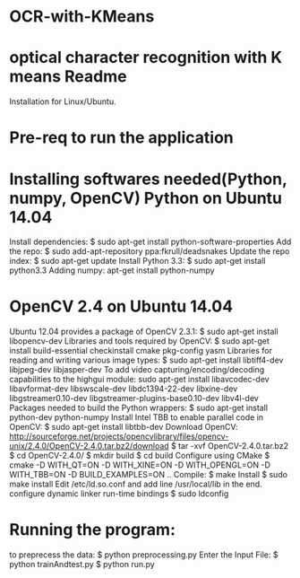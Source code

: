 # OCR-with-KMeans
optical character recognition with K means
Readme
======

Installation for Linux/Ubuntu.

Pre-req to run the application
=====================================
Installing softwares needed(Python, numpy, OpenCV)
Python on Ubuntu 14.04
======================
Install dependencies:
$ sudo apt-get install python-software-properties
Add the repo:
$ sudo add-apt-repository ppa:fkrull/deadsnakes
Update the repo index:
$ sudo apt-get update
Install Python 3.3:
$ sudo apt-get install python3.3
Adding numpy:
apt-get install python-numpy

OpenCV 2.4 on Ubuntu 14.04
==========================
Ubuntu 12.04 provides a package of OpenCV 2.3.1:
$ sudo apt-get install libopencv-dev
Libraries and tools required by OpenCV:
$ sudo apt-get install build-essential checkinstall cmake pkg-config yasm
Libraries for reading and writing various image types:
$ sudo apt-get install libtiff4-dev libjpeg-dev libjasper-dev
To add video capturing/encoding/decoding capabilities to the highgui module:
sudo apt-get install libavcodec-dev libavformat-dev libswscale-dev libdc1394-22-dev libxine-dev libgstreamer0.10-dev libgstreamer-plugins-base0.10-dev libv4l-dev
Packages needed to build the Python wrappers:
$ sudo apt-get install python-dev python-numpy
Install Intel TBB to enable parallel code in OpenCV:
$ sudo apt-get install libtbb-dev
Download OpenCV:
http://sourceforge.net/projects/opencvlibrary/files/opencv-unix/2.4.0/OpenCV-2.4.0.tar.bz2/download
$ tar -xvf OpenCV-2.4.0.tar.bz2
$ cd OpenCV-2.4.0/
$ mkdir build
$ cd build
Configure using CMake
$ cmake -D WITH_QT=ON -D WITH_XINE=ON -D WITH_OPENGL=ON -D WITH_TBB=ON -D BUILD_EXAMPLES=ON ..
Compile:
$ make
Install
$ sudo make install
Edit /etc/ld.so.conf and add line /usr/local/lib in the end.
configure dynamic linker run-time bindings
$ sudo ldconfig


Running the program:
===================
to preprecess the data:
$ python preprocessing.py
Enter the Input File:<enter one of the file from data_set folder>
$ python trainAndtest.py
$ python run.py

















